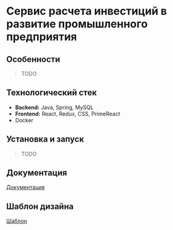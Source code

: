 # Сервис расчета инвестиций в развитие промышленного предприятия

## Особенности
> TODO

## Технологический стек
- __Backend:__ Java, Spring, MySQL
- __Frontend:__ React, Redux, CSS, PrimeReact
- Docker

## Установка и запуск
> TODO

## Документация
[Документация](https://docs.google.com/document/d/10NFql4wH9PuOzCtY9XhHna48Zdc2Zp4Shg2f0xhlAQ0/edit?usp=sharing)

## Шаблон дизайна
[Шаблон](https://www.figma.com/file/FIIBzcUbPEBOVxXEMi0uJC/Untitled-(Copy)?type=design&node-id=5-659&t=Xb9EuB6zxHNFfvfF-0)
